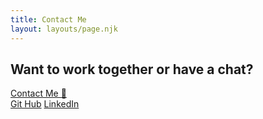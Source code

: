 ```yaml
---
title: Contact Me
layout: layouts/page.njk
---
```

<div class="border-4 border-black p-8 flex flex-col items-center rounded-lg">
    <h2 class="contact-info text-center bg-pink-light font-display text-2xl">Want to work together or have a chat?</h2>
    <a class="button inline-flex items-center justify-center rounded-md shadow m-8 px-5 py-3 border border-transparent font-medium rounded-md bg-pink-dark hover:bg-pink-primary transition duration-250 ease-in-out" href="mailto:emilysmikl@gmail.com">Contact Me 👋</a>
    <div class="flex justify-start">
        <a href="" class="mx-4">Git Hub</a>
        <a href="" class="mx-4">LinkedIn</a>
    </div>
</div>
